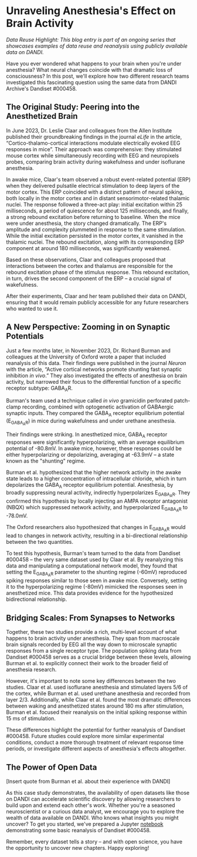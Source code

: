# Unraveling Anesthesia's Effect on Brain Activity
_Data Reuse Highlight: This blog entry is part of an ongoing series that showcases examples of data reuse and reanalysis using publicly available data on DANDI._

Have you ever wondered what happens to your brain when you're under anesthesia? What neural changes coincide with that dramatic loss of consciousness? In this post, we'll explore how two different research teams investigated this fascinating question using the same data from DANDI Archive's Dandiset #000458.

## The Original Study: Peering into the Anesthetized Brain
In June 2023, Dr. Leslie Claar and colleagues from the Allen Institute published their groundbreaking findings in the journal _eLife_ in the article, “Cortico-thalamo-cortical interactions modulate electrically evoked EEG responses in mice”. Their approach was comprehensive: they stimulated mouse cortex while simultaneously recording with EEG and neuropixels probes, comparing brain activity during wakefulness and under isoflurane anesthesia.

In awake mice, Claar's team observed a robust event-related potential (ERP) when they delivered pulsatile electrical stimulation to deep layers of the motor cortex. This ERP coincided with a distinct pattern of neural spiking, both locally in the motor cortex and in distant sensorimotor-related thalamic nuclei. The response followed a three-act play: initial excitation within 25 milliseconds, a period of quiescence for about 125 milliseconds, and finally, a strong rebound excitation before returning to baseline.
When the mice were under anesthesia, the story changed dramatically. The ERP's amplitude and complexity plummeted in response to the same stimulation. While the initial excitation persisted in the motor cortex, it vanished in the thalamic nuclei. The rebound excitation, along with its corresponding ERP component at around 180 milliseconds, was significantly weakened.

Based on these observations, Claar and colleagues proposed that interactions between the cortex and thalamus are responsible for the rebound excitation phase of the stimulus response. This rebound excitation, in turn, drives the second component of the ERP – a crucial signal of wakefulness.

After their experiments, Claar and her team published their data on DANDI, ensuring that it would remain publicly accessible for any future researchers who wanted to use it.

## A New Perspective: Zooming in on Synaptic Potentials
Just a few months later, in November 2023, Dr. Richard Burman and colleagues at the University of Oxford wrote a paper that included reanalysis of this data. Their findings were published in the journal _Neuron_ with the article, “Active cortical networks promote shunting fast synaptic inhibition _in vivo_.” They also investigated the effects of anesthesia on brain activity, but narrowed their focus to the differential function of a specific receptor subtype: GABA<sub>A</sub>R.

Burman's team used a technique called _in vivo_ gramicidin perforated patch-clamp recording, combined with optogenetic activation of GABAergic synaptic inputs. They compared the GABA<sub>A</sub> receptor equilibrium potential (E<sub>GABA<sub>A</sub>R</sub>) in mice during wakefulness and under urethane anesthesia.

Their findings were striking. In anesthetized mice, GABA<sub>A</sub> receptor responses were significantly hyperpolarizing, with an average equilibrium potential of -80.8mV. In awake mice, however, these responses could be either hyperpolarizing or depolarizing, averaging at -63.9mV – a state known as the "shunting" regime.

Burman et al. hypothesized that the higher network activity in the awake state leads to a higher concentration of intracellular chloride, which in turn depolarizes the GABA<sub>A</sub> receptor equilibrium potential. Anesthesia, by broadly suppressing neural activity, indirectly hyperpolarizes E<sub>GABA<sub>A</sub>R</sub>. They confirmed this hypothesis by locally injecting an AMPA receptor antagonist (NBQX) which suppressed network activity, and hyperpolarized E<sub>GABA<sub>A</sub>R</sub> to -78.0mV.

The Oxford researchers also hypothesized that changes in E<sub>GABA<sub>A</sub>R</sub> would lead to changes in network activity, resulting in a bi-directional relationship between the two quantities.

To test this hypothesis, Burman's team turned to the data from Dandiset #000458 – the very same dataset used by Claar et al. By reanalyzing this data and manipulating a computational network model, they found that setting the E<sub>GABA<sub>A</sub>R</sub> parameter to the shunting regime (-60mV) reproduced spiking responses similar to those seen in awake mice. Conversely, setting it to the hyperpolarizing regime (-80mV) mimicked the responses seen in anesthetized mice. This data provides evidence for the hypothesized bidirectional relationship.

## Bridging Scales: From Synapses to Networks
Together, these two studies provide a rich, multi-level account of what happens to brain activity under anesthesia. They span from macroscale brain signals recorded by EEG all the way down to microscale synaptic responses from a single receptor type. The population spiking data from Dandiset #000458 serves as a crucial bridge between these levels, allowing Burman et al. to explicitly connect their work to the broader field of anesthesia research.

However, it's important to note some key differences between the two studies. Claar et al. used isoflurane anesthesia and stimulated layers 5/6 of the cortex, while Burman et al. used urethane anesthesia and recorded from layer 2/3. Additionally, while Claar et al. found the most dramatic differences between waking and anesthetized states around 180 ms after stimulation, Burman et al. focused their reanalysis on the initial spiking response within 15 ms of stimulation.

These differences highlight the potential for further reanalysis of Dandiset #000458. Future studies could explore more similar experimental conditions, conduct a more thorough treatment of relevant response time periods, or investigate different aspects of anesthesia's effects altogether.

## The Power of Open Data
[Insert quote from Burman et al. about their experience with DANDI]

As this case study demonstrates, the availability of open datasets like those on DANDI can accelerate scientific discovery by allowing researchers to build upon and extend each other's work. Whether you're a seasoned neuroscientist or a curious data analyst, we encourage you to explore the wealth of data available on DANDI. Who knows what insights you might uncover?
To get you started, we've prepared a Jupyter [notebook](https://github.com/dandi/example-notebooks/blob/566f8415babd46054c79257f7b80416eafea823b/000458/AllenInstitute/reanalysis.ipynb) demonstrating some basic reanalysis of Dandiset #000458.

Remember, every dataset tells a story – and with open science, you have the opportunity to uncover new chapters. Happy exploring!
